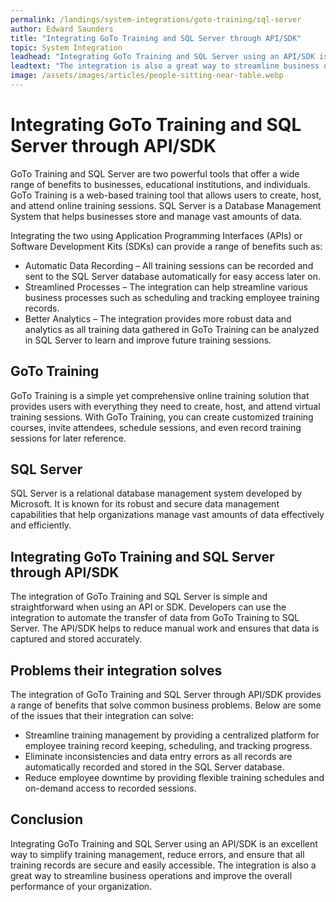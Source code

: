 ```yaml
---
permalink: /landings/system-integrations/goto-training/sql-server
author: Edward Saunders
title: "Integrating GoTo Training and SQL Server through API/SDK"
topic: System Integration
leadhead: "Integrating GoTo Training and SQL Server using an API/SDK is an excellent way to simplify training management, reduce errors, and ensure that all training records are secure and easily accessible"
leadtext: "The integration is also a great way to streamline business operations and improve the overall performance of your organization."
image: /assets/images/articles/people-sitting-near-table.webp
---
```

<div class="arttext">	<h1>Integrating GoTo Training and SQL Server through API/SDK</h1>
	<p>GoTo Training and SQL Server are two powerful tools that offer a wide range of benefits to businesses, educational institutions, and individuals. GoTo Training is a web-based training tool that allows users to create, host, and attend online training sessions. SQL Server is a Database Management System that helps businesses store and manage vast amounts of data.</p>
	<p>Integrating the two using Application Programming Interfaces (APIs) or Software Development Kits (SDKs) can provide a range of benefits such as:</p>
	<ul>
		<li>Automatic Data Recording – All training sessions can be recorded and sent to the SQL Server database automatically for easy access later on.</li>
		<li>Streamlined Processes – The integration can help streamline various business processes such as scheduling and tracking employee training records.</li>
		<li>Better Analytics – The integration provides more robust data and analytics as all training data gathered in GoTo Training can be analyzed in SQL Server to learn and improve future training sessions.</li>
	</ul>
	<h2>GoTo Training</h2>
	<p>GoTo Training is a simple yet comprehensive online training solution that provides users with everything they need to create, host, and attend virtual training sessions. With GoTo Training, you can create customized training courses, invite attendees, schedule sessions, and even record training sessions for later reference.</p>
	<h2>SQL Server</h2>
	<p>SQL Server is a relational database management system developed by Microsoft. It is known for its robust and secure data management capabilities that help organizations manage vast amounts of data effectively and efficiently.</p>
	<h2>Integrating GoTo Training and SQL Server through API/SDK</h2>
	<p>The integration of GoTo Training and SQL Server is simple and straightforward when using an API or SDK. Developers can use the integration to automate the transfer of data from GoTo Training to SQL Server. The API/SDK helps to reduce manual work and ensures that data is captured and stored accurately. </p>
	<h2>Problems their integration solves</h2>
	<p>The integration of GoTo Training and SQL Server through API/SDK provides a range of benefits that solve common business problems. Below are some of the issues that their integration can solve:</p>
	<ul>
		<li>Streamline training management by providing a centralized platform for employee training record keeping, scheduling, and tracking progress.</li>
		<li>Eliminate inconsistencies and data entry errors as all records are automatically recorded and stored in the SQL Server database.</li>
		<li>Reduce employee downtime by providing flexible training schedules and on-demand access to recorded sessions.</li>
	</ul>
	<h2>Conclusion</h2>
	<p>Integrating GoTo Training and SQL Server using an API/SDK is an excellent way to simplify training management, reduce errors, and ensure that all training records are secure and easily accessible. The integration is also a great way to streamline business operations and improve the overall performance of your organization.</p>
</div>